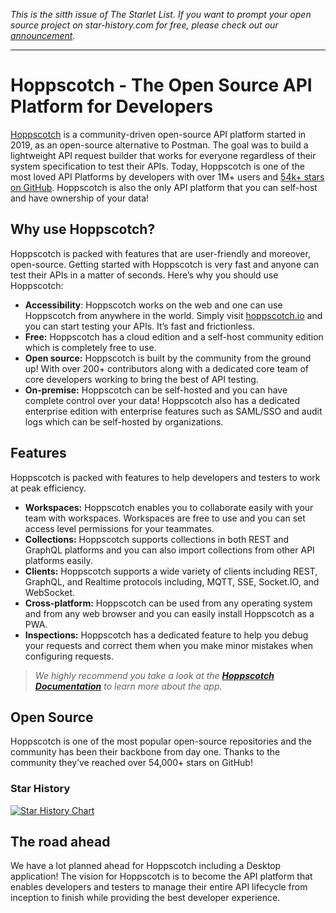 *This is the sitth issue of The Starlet List. If you want to prompt your open source project on star-history.com for free, please check out our [announcement](/blog/list-your-open-source-project).*

---

# Hoppscotch - The Open Source API Platform for Developers

[Hoppscotch](https://hoppscotch.io) is a community-driven open-source API platform started in 2019, as an open-source alternative to Postman. The goal was to build a lightweight API request builder that works for everyone regardless of their system specification to test their APIs. Today, Hoppscotch is one of the most loved API Platforms by developers with over 1M+ users and [54k+ stars on GitHub](https://github.com/hoppscotch/hoppscotch). Hoppscotch is also the only API platform that you can self-host and have ownership of your data!

## Why use Hoppscotch?

Hoppscotch is packed with features that are user-friendly and moreover, open-source. Getting started with Hoppscotch is very fast and anyone can test their APIs in a matter of seconds. Here’s why you should use Hoppscotch:

- **Accessibility**: Hoppscotch works on the web and one can use Hoppscotch from anywhere in the world. Simply visit [hoppscotch.io](http://hoppscotch.io) and you can start testing your APIs. It’s fast and frictionless.
- **Free:** Hoppscotch has a cloud edition and a self-host community edition which is completely free to use.
- **Open source:** Hoppscotch is built by the community from the ground up! With over 200+ contributors along with a dedicated core team of core developers working to bring the best of API testing.
- **On-premise:** Hoppscotch can be self-hosted and you can have complete control over your data! Hoppscotch also has a dedicated enterprise edition with enterprise features such as SAML/SSO and audit logs which can be self-hosted by organizations.

## Features

Hoppscotch is packed with features to help developers and testers to work at peak efficiency.

- **Workspaces:** Hoppscotch enables you to collaborate easily with your team with workspaces. Workspaces are free to use and you can set access level permissions for your teammates.
- **Collections:** Hoppscotch supports collections in both REST and GraphQL platforms and you can also import collections from other API platforms easily.
- **Clients:** Hoppscotch supports a wide variety of clients including REST, GraphQL, and Realtime protocols including, MQTT, SSE, Socket.IO, and WebSocket.
- **Cross-platform:** Hoppscotch can be used from any operating system and from any web browser and you can easily install Hoppscotch as a PWA.
- **Inspections:** Hoppscotch has a dedicated feature to help you debug your requests and correct them when you make minor mistakes when configuring requests.

> _We highly recommend you take a look at the [**Hoppscotch Documentation**](https://docs.hoppscotch.io) to learn more about the app._

## Open Source

Hoppscotch is one of the most popular open-source repositories and the community has been their backbone from day one. Thanks to the community they’ve reached over 54,000+ stars on GitHub!

### Star History

[![Star History Chart](https://api.star-history.com/svg?repos=hoppscotch/hoppscotch&type=Date)](https://star-history.com/#hoppscotch/hoppscotch)

## The road ahead

We have a lot planned ahead for Hoppscotch including a Desktop application! The vision for Hoppscotch is to become the API platform that enables developers and testers to manage their entire API lifecycle from inception to finish while providing the best developer experience.